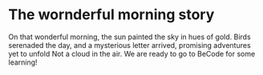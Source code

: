 # The wornderful morning story

On that wonderful morning, the sun painted the sky in hues of gold.
Birds serenaded the day, and a mysterious letter arrived,
promising adventures yet to unfold
Not a cloud in the air.  We are ready to go to BeCode for some learning!